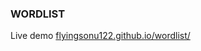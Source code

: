 ### WORDLIST


Live demo [flyingsonu122.github.io/wordlist/](https://flyingsonu122.github.io/wordlist)
